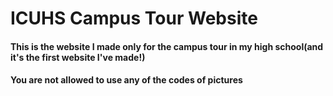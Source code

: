 # ICUHS Campus Tour Website
#### This is the website I made only for the campus tour in my high school(and it's the first website I've made!)
#### You are not allowed to use any of the codes of pictures
